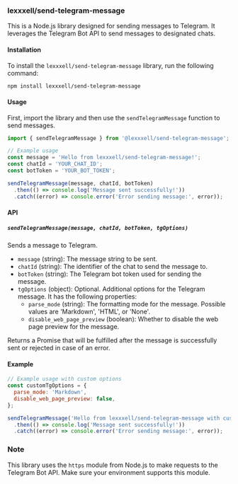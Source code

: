 ### lexxxell/send-telegram-message

This is a Node.js library designed for sending messages to Telegram. It leverages the Telegram Bot API to send messages to designated chats.

#### Installation

To install the `lexxxell/send-telegram-message` library, run the following command:

```bash
npm install lexxxell/send-telegram-message
```

#### Usage

First, import the library and then use the `sendTelegramMessage` function to send messages.

```javascript
import { sendTelegramMessage } from '@lexxxell/send-telegram-message';

// Example usage
const message = 'Hello from lexxxell/send-telegram-message!';
const chatId = 'YOUR_CHAT_ID';
const botToken = 'YOUR_BOT_TOKEN';

sendTelegramMessage(message, chatId, botToken)
  .then(() => console.log('Message sent successfully!'))
  .catch((error) => console.error('Error sending message:', error));
```

#### API

##### `sendTelegramMessage(message, chatId, botToken, tgOptions)`

Sends a message to Telegram.

- `message` (string): The message string to be sent.
- `chatId` (string): The identifier of the chat to send the message to.
- `botToken` (string): The Telegram bot token used for sending the message.
- `tgOptions` (object): Optional. Additional options for the Telegram message. It has the following properties:
  - `parse_mode` (string): The formatting mode for the message. Possible values are 'Markdown', 'HTML', or 'None'.
  - `disable_web_page_preview` (boolean): Whether to disable the web page preview for the message.

Returns a Promise that will be fulfilled after the message is successfully sent or rejected in case of an error.

#### Example

```javascript
// Example usage with custom options
const customTgOptions = {
  parse_mode: 'Markdown',
  disable_web_page_preview: false,
};

sendTelegramMessage('Hello from lexxxell/send-telegram-message with custom options!', chatId, botToken, customTgOptions)
  .then(() => console.log('Message sent successfully!'))
  .catch((error) => console.error('Error sending message:', error));
```

### Note

This library uses the `https` module from Node.js to make requests to the Telegram Bot API. Make sure your environment supports this module.
